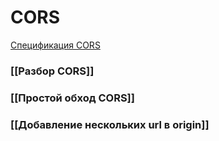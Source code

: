 # CORS

[Спецификация CORS](https://fetch.spec.whatwg.org/#http-cors-protocol)

### [[Разбор CORS]]

### [[Простой обход CORS]]

### [[Добавление нескольких url в origin]]

